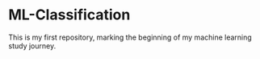 # ML-Classification
This is my first repository, marking the beginning of my machine learning study journey.
